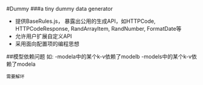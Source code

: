 #Dummy
###a tiny dummy data generator
- 提供BaseRules.js， 暴露出公用的生成API，如HTTPCode, HTTPCodeResponse, RandArrayItem, RandNumber, FormatDate等
- 允许用户扩展自定义API
- 采用面向配置项的编程思想

##模型依赖问题
如:
    -modela中的某个k-v依赖了modelb
    -models中的某个k-v依赖了modela

```需要解环```